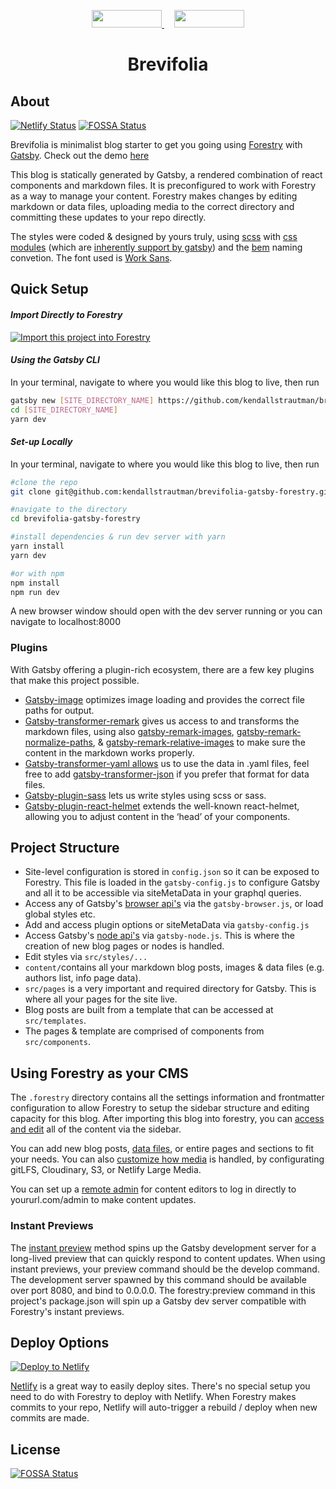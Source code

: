 <p align="center">
  <a style="padding-right: 16px;" href="https://forestry.io">
    <img src="https://app.forestry.io/assets/forestry-logotype-pos-c71a6bd237d9199d0457ba2811553997ff5bab0d2cd0e740686ab26c00d9c240.svg" width="112" height="28">
  </a>
  <a href="https://www.gatsbyjs.org/">
    <img src="/static/gatsby_logo.svg" width="112" height="28">
  </a>
</p>
<h1 align="center">
  Brevifolia
</h1>

## About

[![Netlify Status](https://api.netlify.com/api/v1/badges/314f6fb1-b4a6-484a-ad3d-c26663a63bca/deploy-status)](https://app.netlify.com/sites/brevifolia-gatsby-forestry/deploys)
[![FOSSA Status](https://app.fossa.com/api/projects/git%2Bgithub.com%2Fbunsen%2Fbrevifolia-gatsby-forestry-two.svg?type=shield)](https://app.fossa.com/projects/git%2Bgithub.com%2Fbunsen%2Fbrevifolia-gatsby-forestry-two?ref=badge_shield)

Brevifolia is minimalist blog starter to get you going using [Forestry](https://forestry.io/) with [Gatsby](https://www.gatsbyjs.org/). Check out the demo [here](https://brevifolia-gatsby-forestry.netlify.com/)

This blog is statically generated by Gatsby, a rendered combination of react components and markdown files. It is preconfigured to work with Forestry as a way to manage your content. Forestry makes changes by editing markdown or data files, uploading media to the correct directory and committing these updates to your repo directly.

The styles were coded & designed by yours truly, using [scss](https://sass-lang.com/) with [css modules](https://github.com/css-modules/css-modules) (which are [inherently support by gatsby](https://www.gatsbyjs.org/docs/css-modules/)) and the [bem](http://getbem.com/) naming convetion. The font used is [Work Sans](https://fonts.google.com/specimen/Work+Sans). 

##  Quick Setup

#### *Import Directly to Forestry*

<a href="https://app.forestry.io/quick-start?repo=kendallstrautman/brevifolia-gatsby-forestry&engine=gatsby">
    <img alt="Import this project into Forestry" src="https://assets.forestry.io/import-to-forestryK.svg" />
</a>

#### *Using the Gatsby CLI*
In your terminal, navigate to where you would like this blog to live, then run 
```bash 
gatsby new [SITE_DIRECTORY_NAME] https://github.com/kendallstrautman/brevifolia-gatsby-forestry
cd [SITE_DIRECTORY_NAME]
yarn dev 
```
#### *Set-up Locally*
In your terminal, navigate to where you would like this blog to live, then run 
```bash
#clone the repo
git clone git@github.com:kendallstrautman/brevifolia-gatsby-forestry.git

#navigate to the directory
cd brevifolia-gatsby-forestry

#install dependencies & run dev server with yarn 
yarn install
yarn dev

#or with npm 
npm install
npm run dev
```
A new browser window should open with the dev server running or you can navigate to localhost:8000 

### Plugins

With Gatsby offering a plugin-rich ecosystem, there are a few key plugins that make this project possible. 

- [Gatsby-image](https://using-gatsby-image.gatsbyjs.org/) optimizes image loading and provides the correct file paths for output. 
- [Gatsby-transformer-remark](https://www.gatsbyjs.org/packages/gatsby-transformer-remark/?=gatsby-tranf) gives us access to and transforms the markdown files, using also [gatsby-remark-images](https://www.gatsbyjs.org/packages/gatsby-remark-images/?=gatsby-remark), [gatsby-remark-normalize-paths](https://www.gatsbyjs.org/packages/gatsby-remark-normalize-paths/?=gatsby-remark-no), & [gatsby-remark-relative-images](https://www.gatsbyjs.org/packages/gatsby-remark-relative-images/?=gatsby-remark-re) to make sure the content in the markdown works properly. 
- [Gatsby-transformer-yaml allows](https://www.gatsbyjs.org/packages/gatsby-transformer-yaml/?=gatsby-tranfor) us to use the data in .yaml files, feel free to add [gatsby-transformer-json](https://www.gatsbyjs.org/packages/gatsby-transformer-json/?=gatsby-tranfor) if you prefer that format for data files. 
- [Gatsby-plugin-sass](https://www.gatsbyjs.org/packages/gatsby-plugin-sass/?=gatsby-plugin-sass) lets us write styles using scss or sass. 
- [Gatsby-plugin-react-helmet](https://www.gatsbyjs.org/packages/gatsby-plugin-react-helmet/?=gatsby-plugin-react) extends the well-known react-helmet, allowing you to adjust content in the ‘head’ of your components. 

## Project Structure 

- Site-level configuration is stored in `config.json` so it can be exposed to Forestry. This file is loaded in the `gatsby-config.js` to configure Gatsby and all it to be accessible via siteMetaData in your graphql queries.
- Access any of Gatsby's [browser api's](https://www.gatsbyjs.org/docs/browser-apis/) via the `gatsby-browser.js`, or load global styles etc.
- Add and access plugin options or siteMetaData via `gatsby-config.js`
- Access Gatsby's [node api's](https://www.gatsbyjs.org/docs/node-apis/) via `gatsby-node.js`. This is where the creation of new blog pages or nodes is handled. 
- Edit styles via `src/styles/...`
- `content/`contains all your markdown blog posts, images & data files (e.g. authors list, info page data). 
- `src/pages` is a very important and required directory for Gatsby. This is where all your pages for the site live. 
- Blog posts are built from a template that can be accessed at `src/templates`. 
- The pages & template are comprised of components from `src/components`.

## Using Forestry as your CMS

The `.forestry` directory contains all the settings information and frontmatter configuration to allow Forestry to setup the sidebar structure and editing capacity for this blog. After importing this blog into forestry, you can [access and edit](https://forestry.io/docs/editing/) all of the content via the sidebar. 

You can add new blog posts, [data files](https://forestry.io/docs/editing/data-files/), or entire pages and sections to fit your needs. You can also [customize how media](https://forestry.io/docs/media/) is handled, by configurating gitLFS, Cloudinary, S3, or Netlify Large Media.

You can set up a [remote admin](https://forestry.io/docs/editing/remote-admin/) for content editors to log in directly to yoururl.com/admin to make content updates.

### Instant Previews

The [instant preview](https://forestry.io/docs/previews/instant-previews/) method spins up the Gatsby development server for a long-lived preview that can quickly respond to content updates. When using instant previews, your preview command should be the develop command. The development server spawned by this command should be available over port 8080, and bind to 0.0.0.0. The forestry:preview command in this project's package.json will spin up a Gatsby dev server compatible with Forestry's instant previews.

## Deploy Options

[![Deploy to Netlify](https://www.netlify.com/img/deploy/button.svg)](https://app.netlify.com/start/deploy?repository=https://github.com/kendallstrautman/brevifolia-gatsby-forestry)

[Netlify](https://www.netlify.com/blog/2016/09/29/a-step-by-step-guide-deploying-on-netlify/) is a great way to easily deploy sites. There's no special setup you need to do with Forestry to deploy with Netlify. When Forestry makes commits to your repo, Netlify will auto-trigger a rebuild / deploy when new commits are made.


## License
[![FOSSA Status](https://app.fossa.com/api/projects/git%2Bgithub.com%2Fbunsen%2Fbrevifolia-gatsby-forestry-two.svg?type=large)](https://app.fossa.com/projects/git%2Bgithub.com%2Fbunsen%2Fbrevifolia-gatsby-forestry-two?ref=badge_large)